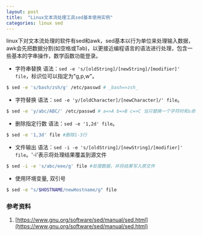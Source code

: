 ```yaml
---
layout: post
title:  "Linux文本流处理工具sed基本使用实例"
categories: linux sed
---
```


linux下对文本流处理的软件有sed和awk，sed基本以行为单位来处理输入数据，awk会先把数据分割(如空格或Tab)，以更接近编程语言的语法进行处理，包含一些基本的字串操作，数学函数功能登录。

- 字符串替换
语法：`sed -e 's/[oldString]/[newString]/[modifier]' file`，标识位可以指定为"g,p,w"。
```bash
$ sed -e 's/bash/zsh/g' /etc/passwd # _bash=>zsh_
```

- 字符替换
语法：`sed -e 'y/[oldCharacter]/[newCharacter]/' file`。
```bash
$ sed -e 'y/abc/ABC/' /etc/passwd # a=>A b=>B c=>C 当只替换一个字符时和s命令等效，前后长度要相等
```

- 删除指定行数
语法：`sed -e '1,2d' file`。
```bash
$ sed -e '1,3d' file #删除1-3行
```

- 文件输出
语法：`sed -i -e 's/[oldString]/[newString]/[modifier]' file`。'-i'表示将处理结果覆盖到源文件
```bash
$ sed -i -e 's/abc/eee/g' file #处理数据，并将结果写入原文件
```

- 使用环境变量, 双引号
```bash
$ sed -e "s/$HOSTNAME/newHostname/g" file
```

### 参考资料
1. [https://www.gnu.org/software/sed/manual/sed.html](https://www.gnu.org/software/sed/manual/sed.html)
